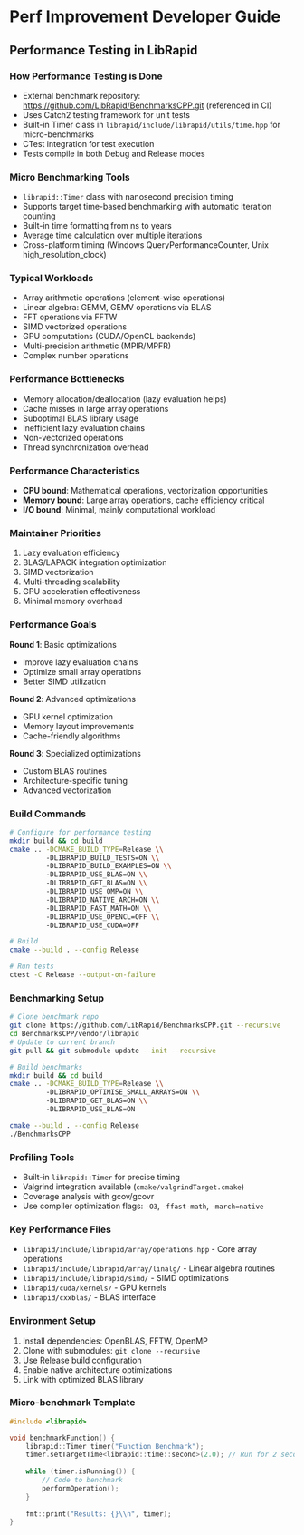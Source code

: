 # Perf Improvement Developer Guide

## Performance Testing in LibRapid

### How Performance Testing is Done
- External benchmark repository: https://github.com/LibRapid/BenchmarksCPP.git (referenced in CI)
- Uses Catch2 testing framework for unit tests
- Built-in Timer class in `librapid/include/librapid/utils/time.hpp` for micro-benchmarks
- CTest integration for test execution
- Tests compile in both Debug and Release modes

### Micro Benchmarking Tools
- `librapid::Timer` class with nanosecond precision timing
- Supports target time-based benchmarking with automatic iteration counting
- Built-in time formatting from ns to years
- Average time calculation over multiple iterations
- Cross-platform timing (Windows QueryPerformanceCounter, Unix high_resolution_clock)

### Typical Workloads
- Array arithmetic operations (element-wise operations)
- Linear algebra: GEMM, GEMV operations via BLAS
- FFT operations via FFTW
- SIMD vectorized operations
- GPU computations (CUDA/OpenCL backends)
- Multi-precision arithmetic (MPIR/MPFR)
- Complex number operations

### Performance Bottlenecks
- Memory allocation/deallocation (lazy evaluation helps)
- Cache misses in large array operations
- Suboptimal BLAS library usage
- Inefficient lazy evaluation chains
- Non-vectorized operations
- Thread synchronization overhead

### Performance Characteristics
- **CPU bound**: Mathematical operations, vectorization opportunities
- **Memory bound**: Large array operations, cache efficiency critical
- **I/O bound**: Minimal, mainly computational workload

### Maintainer Priorities
1. Lazy evaluation efficiency
2. BLAS/LAPACK integration optimization
3. SIMD vectorization
4. Multi-threading scalability
5. GPU acceleration effectiveness
6. Minimal memory overhead

### Performance Goals
**Round 1**: Basic optimizations
- Improve lazy evaluation chains
- Optimize small array operations
- Better SIMD utilization

**Round 2**: Advanced optimizations  
- GPU kernel optimization
- Memory layout improvements
- Cache-friendly algorithms

**Round 3**: Specialized optimizations
- Custom BLAS routines
- Architecture-specific tuning
- Advanced vectorization

### Build Commands
```bash
# Configure for performance testing
mkdir build && cd build
cmake .. -DCMAKE_BUILD_TYPE=Release \\
         -DLIBRAPID_BUILD_TESTS=ON \\
         -DLIBRAPID_BUILD_EXAMPLES=ON \\
         -DLIBRAPID_USE_BLAS=ON \\
         -DLIBRAPID_GET_BLAS=ON \\
         -DLIBRAPID_USE_OMP=ON \\
         -DLIBRAPID_NATIVE_ARCH=ON \\
         -DLIBRAPID_FAST_MATH=ON \\
         -DLIBRAPID_USE_OPENCL=OFF \\
         -DLIBRAPID_USE_CUDA=OFF

# Build
cmake --build . --config Release

# Run tests
ctest -C Release --output-on-failure
```

### Benchmarking Setup
```bash
# Clone benchmark repo
git clone https://github.com/LibRapid/BenchmarksCPP.git --recursive
cd BenchmarksCPP/vendor/librapid
# Update to current branch
git pull && git submodule update --init --recursive

# Build benchmarks  
mkdir build && cd build
cmake .. -DCMAKE_BUILD_TYPE=Release \\
         -DLIBRAPID_OPTIMISE_SMALL_ARRAYS=ON \\
         -DLIBRAPID_GET_BLAS=ON \\
         -DLIBRAPID_USE_BLAS=ON

cmake --build . --config Release
./BenchmarksCPP
```

### Profiling Tools
- Built-in `librapid::Timer` for precise timing
- Valgrind integration available (`cmake/valgrindTarget.cmake`)
- Coverage analysis with gcov/gcovr
- Use compiler optimization flags: `-O3`, `-ffast-math`, `-march=native`

### Key Performance Files
- `librapid/include/librapid/array/operations.hpp` - Core array operations
- `librapid/include/librapid/array/linalg/` - Linear algebra routines
- `librapid/include/librapid/simd/` - SIMD optimizations
- `librapid/cuda/kernels/` - GPU kernels
- `librapid/cxxblas/` - BLAS interface

### Environment Setup
1. Install dependencies: OpenBLAS, FFTW, OpenMP
2. Clone with submodules: `git clone --recursive`
3. Use Release build configuration
4. Enable native architecture optimizations
5. Link with optimized BLAS library

### Micro-benchmark Template
```cpp
#include <librapid>

void benchmarkFunction() {
    librapid::Timer timer("Function Benchmark");
    timer.setTargetTime<librapid::time::second>(2.0); // Run for 2 seconds
    
    while (timer.isRunning()) {
        // Code to benchmark
        performOperation();
    }
    
    fmt::print("Results: {}\\n", timer);
}
```